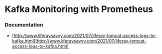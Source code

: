 # Kafka Monitoring with Prometheus

### Documentation 
* [http://www.liferaysavvy.com/2021/07/liferay-tomcat-access-logs-to-kafka.html](http://www.liferaysavvy.com/2021/07/liferay-tomcat-access-logs-to-kafka.html)
 
